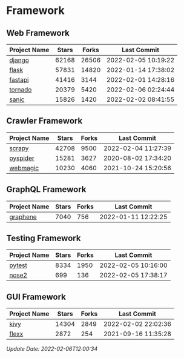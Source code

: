 # Framework

## Web Framework
| Project Name | Stars | Forks | Last Commit |
| ------------ | ----- | ----- | ----------- |
| [django](https://github.com/django/django) | 62168 | 26506 | 2022-02-05 10:19:22 |
| [flask](https://github.com/pallets/flask) | 57831 | 14820 | 2022-01-14 17:38:02 |
| [fastapi](https://github.com/tiangolo/fastapi) | 41416 | 3144 | 2022-02-01 14:28:16 |
| [tornado](https://github.com/tornadoweb/tornado) | 20379 | 5420 | 2022-02-06 02:24:44 |
| [sanic](https://github.com/sanic-org/sanic) | 15826 | 1420 | 2022-02-02 08:41:55 |

## Crawler Framework
| Project Name | Stars | Forks | Last Commit |
| ------------ | ----- | ----- | ----------- |
| [scrapy](https://github.com/scrapy/scrapy) | 42708 | 9500 | 2022-02-04 11:27:39 |
| [pyspider](https://github.com/binux/pyspider) | 15281 | 3627 | 2020-08-02 17:34:20 |
| [webmagic](https://github.com/code4craft/webmagic) | 10230 | 4060 | 2021-10-24 15:20:56 |

## GraphQL Framework
| Project Name | Stars | Forks | Last Commit |
| ------------ | ----- | ----- | ----------- |
| [graphene](https://github.com/graphql-python/graphene) | 7040 | 756 | 2022-01-11 12:22:25 |

## Testing Framework
| Project Name | Stars | Forks | Last Commit |
| ------------ | ----- | ----- | ----------- |
| [pytest](https://github.com/pytest-dev/pytest) | 8334 | 1950 | 2022-02-05 10:16:00 |
| [nose2](https://github.com/nose-devs/nose2) | 699 | 136 | 2022-02-05 17:38:17 |

## GUI Framework
| Project Name | Stars | Forks | Last Commit |
| ------------ | ----- | ----- | ----------- |
| [kivy](https://github.com/kivy/kivy) | 14304 | 2849 | 2022-02-02 22:02:36 |
| [flexx](https://github.com/flexxui/flexx) | 2872 | 254 | 2021-09-16 11:35:28 |

*Update Date: 2022-02-06T12:00:34*